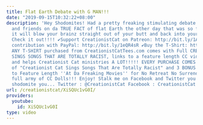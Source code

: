 ```yaml
---
title: Flat Earth Debate with G MAN!!!
date: "2019-09-15T10:32:22+08:00"
description: 'Hey Shodomites! Had a pretty freaking stimulating debate with G MAN
  and friends on da TRUE FACT of flat Earth the other day that was so freaking amazing
  it will blow your brainz straight out of your butt and back into your skull again.
  Check it out!!!! ✔Support CreationistCat on Patreon: http://bit.ly/1ASeYOt ✔One-time
  contribution with PayPal: http://bit.ly/1eQR4sR ✔Buy the T-Shirt: http://CreationistCatTees.com
  ANY T-SHIRT purchased from CreationistCatTees.com comes with Full CREATIONIST CAT
  SINGS SONGS THAT ARE TOTALLY RACIST, links to a feature length CC video and CC Dolls
  and helps Creationist Cat ministries A LOT!!!!! EVERY PURCHASE COMES WITH: Copy
  of "Creationist Cat Sings Songs That Are Totally Racist" and 3 BONUS MP3s! Link
  to Feature Length ''At Da Freaking Movies'' for No Retreat No Surrender! And the
  full army of CC Dolls!!! Enjoy! Stalk me on Facebook and Twitter you freaking psycho
  shodomite you... Twitter : @CreationistCat Facebook : CreationistCat'
url: /creationistcat/XiSQUc1vG0I/
providers:
  youtube:
    id: XiSQUc1vG0I
type: video
---
```

